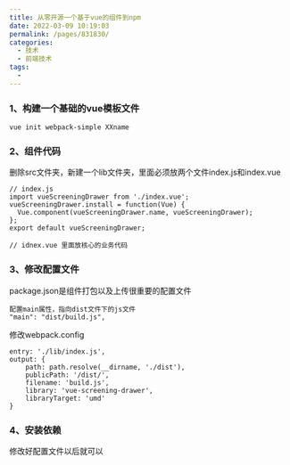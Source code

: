 ```yaml
---
title: 从零开源一个基于vue的组件到npm
date: 2022-03-09 10:19:03
permalink: /pages/831830/
categories:
  - 技术
  - 前端技术
tags:
  - 
---
```

### 1、构建一个基础的vue模板文件

    vue init webpack-simple XXname
    
### 2、组件代码

删除src文件夹，新建一个lib文件夹，里面必须放两个文件index.js和index.vue
    
    // index.js
    import vueScreeningDrawer from './index.vue';
    vueScreeningDrawer.install = function(Vue) {
      Vue.component(vueScreeningDrawer.name, vueScreeningDrawer);
    };
    export default vueScreeningDrawer;
    
    // idnex.vue 里面放核心的业务代码
    
### 3、修改配置文件
    
package.json是组件打包以及上传很重要的配置文件

    配置main属性，指向dist文件下的js文件
    "main": "dist/build.js",
    
修改webpack.config
    
    entry: './lib/index.js',
    output: {
        path: path.resolve(__dirname, './dist'),
        publicPath: '/dist/',
        filename: 'build.js',
        library: 'vue-screening-drawer',
        libraryTarget: 'umd'
    }
    
### 4、安装依赖
    
修改好配置文件以后就可以